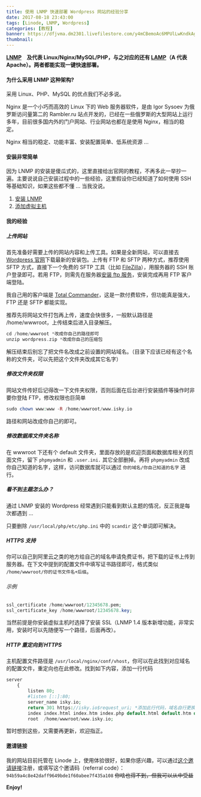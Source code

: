 ```yaml
---
title: 使用 LNMP 快速部署 Wordpress 网站的经验分享
date: 2017-08-18 23:43:00
tags: [Linode, LNMP, Wordpress]
categories: [教程]
banner: https://dfjvma.dm2301.livefilestore.com/y4mCBemoAc6MPUlLwKndkAgi5IABFHlJiejxJoCH7_cz444J2XEi0Z1ctaND6yZMMnF-8WLLgXA_c0osc2t6uBJQTo2fO5lx_N8ih5aHoDZCYitlnLT-c1G4G4_84isGrjgvWa58aibk3k0RBT66vh3of05qJlUXA5iUGBLBQUeOlEoob4pvsqr5c1Z5mHBNms4OXU58eERajHsmewYqu0McA?width=1280&height=582&cropmode=none
thumbnail:
---
```

**[LNMP](https://lnmp.org/ "LNMP")　及代表 Linux/Nginx/MySQL/PHP，与之对应的还有 [LAMP](https://lamp.sh/ "LAMP")（A 代表 Apache）。两者都能实现一键快速部署。**

#### 为什么采用 LNMP 这种架构?
采用 Linux、PHP、MySQL 的优点我们不必多说。

Nginx 是一个小巧而高效的 Linux 下的 Web 服务器软件，是由 Igor Sysoev 为俄罗斯访问量第二的 Rambler.ru 站点开发的，已经在一些俄罗斯的大型网站上运行多年，目前很多国内外的门户网站、行业网站也都在是使用 Nginx，相当的稳定。<!--more-->

Nginx 相当的稳定、功能丰富、安装配置简单、低系统资源 ...

#### 安装非常简单

因为 LNMP 的安装是傻瓜式的，这里直接给出官网的教程，不再多此一举抄一遍。主要说说自己安装过程中的一些经验，这里假设你已经知道了如何使用 SSH 等基础知识，如果这些都不懂 ... 当我没说。

1. [安装 LNMP](https://lnmp.org/install.html "安装 LNMP")
2. [添加虚拟主机](https://lnmp.org/faq/lnmp-vhost-add-howto.html "添加虚拟主机")

#### 我的经验
##### 上传网站
首先准备好需要上传的网站内容和上传工具。如果是全新网站，可以直接去 [Wordpress 官网](https://cn.wordpress.org/ "Wordpress 官网")下载最新的安装包。上传有 FTP 和 SFTP 两种方式，推荐使用 SFTP 方式，直接下一个免费的 SFTP 工具（比如 [FileZilla](https://filezilla-project.org/ "FileZilla")），用服务器的 SSH 账户登录即可。若用 FTP，则需先在服务器[安装 ftp 服务](https://lnmp.org/faq/ftpserver.html "安装 FTP 服务")，安装完成再用 FTP 客户端登陆。

我自己用的客户端是 [Total Commander](http://www.ghisler.com/ "Total Commander")，这是一款付费软件，但功能真是强大，FTP 还是 SFTP 都能实现。

推荐先将网站文件打包再上传，速度会快很多，一般默认路径是 /home/wwwroot，上传结束后进入目录解压。

```php
cd /home/wwwroot *改成你自己的路径即可
unzip wordpress.zip *改成你自己的压缩包
```

解压结束后别忘了把文件名改成之前设置的网站域名。（目录下应该已经有这个名称的文件夹，可以先把这个文件夹改成其它名字）

##### 修改文件夹权限
网站文件传好后记得改一下文件夹权限，否则后面在后台进行安装插件等操作时非要你登陆 FTP，修改权限也巨简单

```php
sudo chown www:www -R /home/wwwroot/www.isky.io
```
路径和网站改成你自己的即可。

##### 修改数据库文件夹名称
在 wwwroot 下还有个 default 文件夹，里面存放的是欢迎页面和数据库相关的页面文件，留下 `phpmyadmin` 和 `.user.ini.` 其它全部删掉。再将 `phpmyadmin` 改成你自己知道的名字，这样，访问数据库就可以通过 `你的域名/你自己知道的名字` 进行。

##### 看不到主题怎么办？
通过 LNMP 安装的 Wordpress 经常遇到只能看到默认主题的情况，反正我是每次都遇到 ...

只要删除 `/usr/local/php/etc/php.ini` 中的 `scandir` 这个单词即可解决。

##### HTTPS 支持
你可以自己到阿里云之类的地方给自己的域名申请免费证书，把下载的证书上传到服务器。在下文中提到的配置文件中填写证书路径即可，格式类似 `/home/wwwroot/你的证书文件名+后缀`。

###### 示例
```php
ssl_certificate /home/wwwroot/12345678.pem;
ssl_certificate_key /home/wwwroot/12345678.key;
```

当然前提是你安装虚拟主机时选择了安装 SSL（LNMP 1.4 版本新增功能，非常实用，安装时可以先随便写一个路径，后面再改）。

##### HTTP 重定向到 HTTPS
主机配置文件路径是 `/usr/local/nginx/conf/vhost`，你可以在此找到对应域名的配置文件，重定向也在此修改。找到如下内容，添加一行代码

```php
server
    {
        listen 80;
        #listen [::]:80;
        server_name isky.io;
        return 301 https://isky.io$request_uri; *添加此行代码，域名自行更换
        index index.html index.htm index.php default.html default.htm default.php;
        root  /home/wwwroot/www.isky.io;
```

暂时想到这些，又需要再更新，欢迎指正。

#### 邀请链接
我的网站目前托管在 Linode 上，使用体验很好，如果你感兴趣，可以通过[这个邀请链接](https://www.linode.com/?r=94b59a4c8e42daff9649bde1f60abee7f435a108 "这个邀请链接")注册，或填写这个邀请码（referral code）：
`94b59a4c8e42daff9649bde1f60abee7f435a108`
~~你啥也得不到，但我可以从中受益~~

**Enjoy!**
